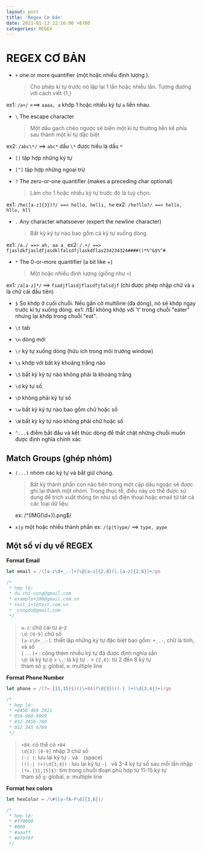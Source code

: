 ```yaml
---
layout: post
title: 'Regex Cơ bản'
date: 2021-01-13 22:16:06 +0700
categories: REGEX
---
```


# REGEX CƠ BẢN

- `+` one or more quantifier (một hoặc nhiều định lượng ).
  > Cho phép kí tự trước nó lặp lại 1 lần hoặc nhiều lần. Tương đương với cách viết {1,}

ex1: `/a+/` ===> `aaaa, a` khớp 1 hoặc nhiều ký tự `a` liền nhau.

- `\` The escape character
  > Một dấu gạch chéo ngược sẽ biến một kí tự thường liền kế phía sau thành một kí tự đặc biệt

ex2: `/abc\*/` ==> `abc*` dấu `\*` được hiểu là dấu `*`

- `[]` tập hợp những ký tự
- `[^]` tập hợp những ngoại trừ

- `?` The zero-or-one quantifier (makes a preceding char optional)
  > Làm cho 1 hoặc nhiều ký tự trước đó là tuỳ chọn.

ex1: `/he([a-z]{3})?/ ==> hello, helli, he`
ex2: `/he?llo?/ ==> hello, hllo, hll`

- `.` Any character whatsoever (expert the newline character)
  > Bất kỳ ký tự nào bao gồm cả ký tự xuống dòng.

ex1: `/a./ ==> ah, aa a_`
ex2: `/.+/ ==> fjasldkfjasldfjasdklfalsdfjlaskdflas234234324####()*%^&$%^#`

- `*` The 0-or-more quantifier (a bit like +)
  > Một hoặc nhiều định lượng (giống như `+`)

ex1: `/a[a-z]*/` ==> `fsadjflasdjflasdfjfalsdjf` (chỉ được phép nhập chữ và `a` là chữ cái đầu tiên)

- `$` So khớp ở cuối chuỗi. Nếu gắn cờ multiline (đa dòng), nó sẽ khớp ngay trước kí tự xuống dòng.
  ex1: /t$/ không khớp với 't' trong chuỗi "eater" nhưng lại khớp trong chuỗi "eat".

- `\t` tab
- `\n` dòng mới
- `\r` ký tự xuống dòng (hữu ích trong môi trường window)
- `\s` khớp với bất kỳ khoảng trắng nào
- `\S` bất kỳ ký tự nào không phải là khoảng trắng
- `\d` ký tự số
- `\D` không phải ký tự số
- `\w` bất kỳ ký tự nào bao gồm chữ hoặc số
- `\W` bất kỳ ký tự nào không phải chữ hoặc số

- `^...$` điểm bắt đầu và kết thúc dòng để thắt chặt những chuỗi muốn được định nghĩa chính xác

## Match Groups (ghép nhóm)

- `(...)` nhóm các ký tự và bắt giữ chúng.

  > Bất kỳ thành phần con nào bên trong một cặp dấu ngoặc sẽ được ghi lại thành một nhóm. Trong thực tế, điều này có thể được sử dụng để trích xuất thông tin như số điện thoại hoặc email từ tất cả các loại dữ liệu.

  ex: /^(IMG(\d+))\.png$/

- `x|y` một hoặc nhiều thành phần
  ex: `/(p|t)ype/` ==> `type, pype`

## Một số ví dụ về REGEX

**Format Email**

```js
let email = /([a-z\d+_.-]+)\@[a-z]{2,8}(\.[a-z]{2,8})+/gm

/*
 * hợp lệ:
 * du.chi-cong@gmail.com
 * example+200@gmail.com.vn
 * test_1+1@test.com.vn
 * _congdu@gmail.com
 */
```

> `a-z`: chữ cái từ a-z  
> `\d`: `[0-9]` chữ số  
> `[a-z\d+_.-]`: thiết lập những ký tự đặc biệt bao gồm: `+_.-`, chữ la tinh, và số  
> `[...]+` : cộng thêm nhiều ký tự đã được định nghĩa sẵn  
> `\@`: là ký tự `@` > `\.`: là ký tự `.` > `{2,8}`: từ 2 đến 8 ký tự  
> tham số `g`: global, `m`: multiple line

**Format Phone Number**

```js
let phone = /(?=.{11,15}$)((\+84)?\d{3}(((-| )+)\d{3,4})+)/gm

/*
 * hợp lệ:
 * +8456 469 2021
 * 059-960-9999
 * 012-3456-789
 * 012 345 6789
 */
```

> `+84`: có thể có `+84`  
> `\d{3}`: `[0-9]` nhập 3 chữ số  
> `(-| )`: lưu lại ký tự `-` và ` ` (space)  
> `(((-| )+)\d{3,4})` : lưu lại ký tự `-| ` và 3-4 ký tự số sau mỗi lần nhập  
> `(?=.{11,15}$)`: tìm trong chuỗi đoạn phù hợp từ 11-15 ký tự  
> tham số `g`: global, `m`: multiple line

**Format hex colors**

```js
let hexColor = /\#([a-fA-F\d]{3,6})/

/*
 * hợp lệ:
 * #ff0000
 * #000
 * #aaaff
 * #0f0f0f
 */
```

